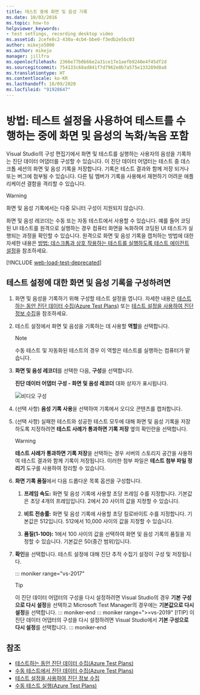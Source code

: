 ```yaml
---
title: 테스트 중에 화면 및 음성 기록
ms.date: 10/03/2016
ms.topic: how-to
helpviewer_keywords:
- test settings, recording desktop video
ms.assetid: 2cefe8c2-430a-4cb4-bbe0-f3edb2e5bc03
author: mikejo5000
ms.author: mikejo
manager: jillfra
ms.openlocfilehash: 2366e77b0b66e2a31ce17e1aefb9240e4f45df2d
ms.sourcegitcommit: 754133c68ad841f7d7962e0b7a575e133289d8a8
ms.translationtype: HT
ms.contentlocale: ko-KR
ms.lasthandoff: 10/09/2020
ms.locfileid: "91928647"
---
```

# <a name="how-to-include-recordings-of-the-screen-and-voice-during-tests-using-test-settings"></a>방법: 테스트 설정을 사용하여 테스트를 수행하는 중에 화면 및 음성의 녹화/녹음 포함

Visual Studio의 구성 편집기에서 화면 및 테스트를 실행하는 사용자의 음성을 기록하는 진단 데이터 어댑터를 구성할 수 있습니다. 이 진단 데이터 어댑터는 테스트 중 데스크톱 세션의 화면 및 음성 기록을 저장합니다. 기록은 테스트 결과와 함께 저장 되거나 또는 버그에 첨부될 수 있습니다. 다른 팀 멤버가 기록을 사용해서 재현하기 어려운 애플리케이션 결함을 격리할 수 있습니다.

> [!WARNING]
> 화면 및 음성 기록에서는 다중 모니터 구성이 지원되지 않습니다.

화면 및 음성 레코더는 수동 또는 자동 테스트에서 사용할 수 있습니다. 예를 들어 코딩된 UI 테스트를 원격으로 실행하는 경우 컴퓨터 화면을 녹화하여 코딩된 UI 테스트가 실행되는 과정을 확인할 수 있습니다. 원격으로 화면 및 음성 기록을 캡처하는 방법에 대한 자세한 내용은 [방법: 데스크톱과 상호 작용하는 테스트를 실행하도록 테스트 에이전트 설정](../test/how-to-set-up-your-test-agent-to-run-tests-that-interact-with-the-desktop.md)을 참조하세요.

[!INCLUDE [web-load-test-deprecated](includes/web-load-test-deprecated.md)]

## <a name="to-configure-screen-and-voice-recording-for-your-test-settings"></a>테스트 설정에 대한 화면 및 음성 기록을 구성하려면

1. 화면 및 음성을 기록하기 위해 구성할 테스트 설정을 엽니다. 자세한 내용은 [테스트하는 동안 진단 데이터 수집(Azure Test Plans)](/azure/devops/test/collect-diagnostic-data?view=vsts&preserve-view=true) 또는 [테스트 설정을 사용하여 진단 정보 수집](../test/collect-diagnostic-information-using-test-settings.md)을 참조하세요.

2. 테스트 설정에서 화면 및 음성을 기록하는 데 사용할 **역할**을 선택합니다.

    > [!NOTE]
    > 수동 테스트 및 자동화된 테스트의 경우 이 역할은 테스트를 실행하는 컴퓨터가 맡습니다.

3. **화면 및 음성 레코더**를 선택한 다음, **구성**을 선택합니다.

     **진단 데이터 어댑터 구성 - 화면 및 음성 레코더** 대화 상자가 표시됩니다.

     ![비디오 구성](../test/media/testsettingvideoconfiggdr.png)

4. (선택 사항) **음성 기록 사용**을 선택하여 기록에서 오디오 콘텐츠를 캡처합니다.

5. (선택 사항) 실패한 테스트와 성공한 테스트 모두에 대해 화면 및 음성 기록을 저장하도록 지정하려면 **테스트 사례가 통과하면 기록 저장** 옆의 확인란을 선택합니다.

    > [!WARNING]
    > **테스트 사례가 통과하면 기록 저장**을 선택하는 경우 서버의 스토리지 공간을 사용하여 테스트 결과와 함께 기록이 저장됩니다. 이러한 첨부 파일은 **테스트 첨부 파일 정리기** 도구를 사용하여 정리할 수 있습니다.

6. **화면 기록 품질**에서 다음 드롭다운 목록 옵션을 구성합니다.

    1. **프레임 속도:** 화면 및 음성 기록에 사용할 초당 프레임 수를 지정합니다. 기본값은 초당 4개의 프레임입니다. 2에서 20 사이의 값을 지정할 수 있습니다.

    2. **비트 전송률:** 화면 및 음성 기록에 사용할 초당 킬로바이트 수를 지정합니다. 기본값은 512입니다. 512에서 10,000 사이의 값을 지정할 수 있습니다.

    3. **품질(1-100):** 1에서 100 사이의 값을 선택하여 화면 및 음성 기록의 품질을 지정할 수 있습니다. 기본값은 50(중간 범위)입니다.

7. **확인**을 선택합니다. 테스트 설정에 대해 진단 추적 수집기 설정이 구성 및 저장됩니다.

    ::: moniker range="vs-2017"
    > [!TIP]
    > 이 진단 데이터 어댑터의 구성을 다시 설정하려면 Visual Studio의 경우 **기본 구성으로 다시 설정**을 선택하고 Microsoft Test Manager의 경우에는 **기본값으로 다시 설정**을 선택합니다.
    ::: moniker-end
    ::: moniker range=">=vs-2019"
    > [!TIP]
    > 이 진단 데이터 어댑터의 구성을 다시 설정하려면 Visual Studio에서 **기본 구성으로 다시 설정**를 선택합니다.
    ::: moniker-end

## <a name="see-also"></a>참조

- [테스트하는 동안 진단 데이터 수집(Azure Test Plans)](/azure/devops/test/collect-diagnostic-data?view=vsts&preserve-view=true)
- [수동 테스트에서 진단 데이터 수집(Azure Test Plans)](/azure/devops/test/mtm/collect-more-diagnostic-data-in-manual-tests?view=vsts&preserve-view=true)
- [테스트 설정을 사용하여 진단 정보 수집](../test/collect-diagnostic-information-using-test-settings.md)
- [수동 테스트 실행(Azure Test Plans)](/azure/devops/test/run-manual-tests?view=vsts&preserve-view=true)